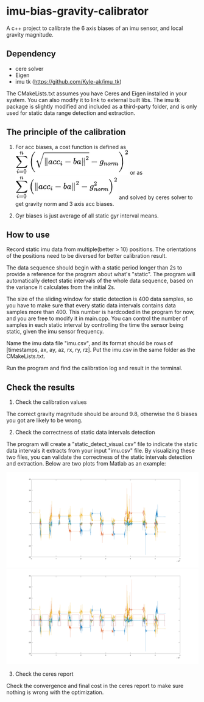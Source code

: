 # imu-bias-gravity-calibrator

A c++ project to calibrate the 6 axis biases of an imu sensor, and local gravity magnitude.

## Dependency

- cere solver
- Eigen
- imu tk (https://github.com/Kyle-ak/imu_tk)

The CMakeLists.txt assumes you have Ceres and Eigen installed in your system. You can also modify it to link to external built libs. The imu tk package is slightly modified and included as a third-party folder, and is only used for static data range detection and extraction.

## The principle of the calibration

1. For acc biases, a cost function is defined as 
![](norm-error.png) or as 
![](squared-norm-error.png) 
and solved by ceres solver to get gravity norm and 3 axis acc biases.

2. Gyr biases is just average of all static gyr interval means.

## How to use

Record static imu data from multiple(better > 10) positions. The orientations of the positions need to be diversed for better calibration result. 

The data sequence should begin with a static period longer than 2s to provide a reference for the program about what's "static". The program will automatically detect static intervals of the whole data sequence, based on the variance it calculates from the initial 2s. 

The size of the sliding window for static detection is 400 data samples, so you have to make sure that every static data intervals contains data samples more than 400. This number is hardcoded in the program for now, and you are free to modify it in main.cpp. You can control the number of samples in each static interval by controlling the time the sensor being static, given the imu sensor frequency. 

Name the imu data file "imu.csv", and its format should be rows of [timestamps, ax, ay, az, rx, ry, rz]. Put the imu.csv in the same folder as the CMakeLists.txt. 

Run the program and find the calibration log and result in the terminal. 

## Check the results

1. Check the calibration values

The correct gravity magnitude should be around 9.8, otherwise the 6 biases you got are likely to be wrong. 

2. Check the correctness of static data intervals detection

The program will create a "static_detect_visual.csv" file to indicate the static data intervals it extracts from your input "imu.csv" file. By visualizing these two files, you can validate the correctness of the static intervals detection and extraction. Below are two plots from Matlab as an example:

![imu.csv](imu-data.png)
![static_detect_visual.csv](imu-data-with-static-intervals.png)

3. Check the ceres report

Check the convergence and final cost in the ceres report to make sure nothing is wrong with the optimization.

